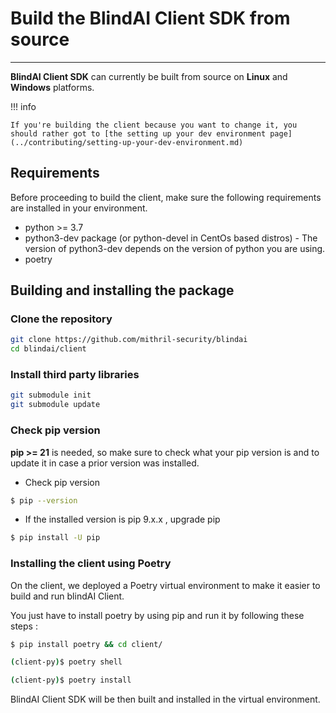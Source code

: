 <meta name="description" content="Build BlindAI Client SDK on Linux/Windows: Follow our guide for dependencies, instructions, and development empowerment.">

# Build the BlindAI Client SDK from source
_________________________________________________

**BlindAI Client SDK** can currently be built from source on **Linux** and **Windows** platforms.

!!! info

	If you're building the client because you want to change it, you should rather got to [the setting up your dev environment page](../contributing/setting-up-your-dev-environment.md)

## Requirements

Before proceeding to build the client, make sure the following requirements are installed in your environment.

* python >= 3.7
* python3-dev package (or python-devel in CentOs based distros) - The version of python3-dev depends on the version of python you are using.
* poetry



## Building and installing the package

### **Clone the repository**

```bash
git clone https://github.com/mithril-security/blindai
cd blindai/client
```

### Install third party libraries

```bash
git submodule init
git submodule update
```

### Check pip version


**pip >= 21** is needed, so make sure to check what your pip version is and to update it in case a prior version was installed.

* Check pip version

```bash
$ pip --version
```

* If the installed version is pip 9.x.x , upgrade pip

```bash
$ pip install -U pip
```

### Installing the client using Poetry

On the client, we deployed a Poetry virtual environment to make it easier to build and run blindAI Client. 

You just have to install poetry by using pip and run it by following these steps :


```bash
$ pip install poetry && cd client/

(client-py)$ poetry shell 

(client-py)$ poetry install

```


BlindAI Client SDK will be then built and installed in the virtual environment.

